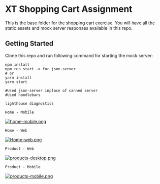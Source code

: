 # XT Shopping Cart Assignment

This is the base folder for the shopping cart exercise. You will have all the static assets and mock server responses available in this repo.

## Getting Started

Clone this repo and run following command for starting the mock server:

```
npm install
npm run start -> for json-server
# or
yarn install
yarn start 

#Used json-server inplace of canned server
#Used handlebars

lighthouse diagnostics
```
```
Home - Mobile
```
[![home-mobile.png](https://i.postimg.cc/0QR1drvH/home-mobile.png)](https://postimg.cc/hJrYKDf9)
```
Home - Web
```
[![Home-web.png](https://i.postimg.cc/50BdP1N9/Home-web.png)](https://postimg.cc/JDz2nfkS)
```
Product - Web
```

[![products-desktop.png](https://i.postimg.cc/NFQhSV56/products-desktop.png)](https://postimg.cc/hzZ3728v)
```
Product - Mobile
```
[![products-mobile.png](https://i.postimg.cc/cCTqSmnV/products-mobile.png)](https://postimg.cc/BP8752Ng)
